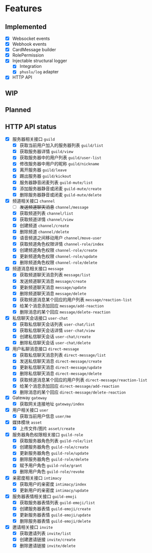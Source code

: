 # Features

## Implemented

- [x] Websocket events
- [x] Webhook events
- [x] CardMessage builder
- [x] RolePermission
- [x] Injectable structural logger
  - [x] Integration
  - [x] `phuslu/log` adapter
- [x] HTTP API

## WIP

## Planned

## HTTP API status

- [x] 服务器相关接口 `guild`
  - [x] 获取当前用户加入的服务器列表 `guild/list`
  - [x] 获取服务器详情 `guild/view`
  - [x] 获取服务器中的用户列表 `guild/user-list`
  - [x] 修改服务器中用户的昵称 `guild/nickname`
  - [x] 离开服务器 `guild/leave`
  - [x] 踢出服务器 `guild/kickout`
  - [x] 服务器静音闭麦列表 `guild-mute/list`
  - [x] 添加服务器静音或闭麦 `guild-mute/create`
  - [x] 删除服务器静音或闭麦 `guild-mute/delete`
- [x] 频道相关接口 `channel`
  - [ ] ~~发送频道聊天消息~~ `channel/message`
  - [x] 获取频道列表 `channel/list`
  - [x] 获取频道详情 `channel/view`
  - [x] 创建频道 `channel/create`
  - [x] 删除频道 `channel/delete`
  - [x] 语音频道之间移动用户 `channel/move-user`
  - [x] 获取频道角色权限详情 `channel-role/index`
  - [x] 创建频道角色权限 `channel-role/create`
  - [x] 更新频道角色权限 `channel-role/update`
  - [x] 删除频道角色权限 `channel-role/delete`
- [x] 频道消息相关接口 `message`
  - [x] 获取频道聊天消息列表 `message/list`
  - [x] 发送频道聊天消息 `message/create`
  - [x] 更新频道聊天消息 `message/update`
  - [x] 删除频道聊天消息 `message/delete`
  - [x] 获取频道消息某个回应的用户列表 `message/reaction-list`
  - [x] 给某个消息添加回应 `message/add-reaction`
  - [x] 删除消息的某个回应 `message/delete-reaction`
- [x] 私信聊天会话接口 `user-chat`
  - [x] 获取私信聊天会话列表 `user-chat/list`
  - [x] 获取私信聊天会话详情 `user-chat/view`
  - [x] 创建私信聊天会话 `user-chat/create`
  - [x] 删除私信聊天会话 `user-chat/delete`
- [x] 用户私聊消息接口 `direct-message`
  - [x] 获取私信聊天消息列表 `direct-message/list`
  - [x] 发送私信聊天消息 `direct-message/create`
  - [x] 更新私信聊天消息 `direct-message/update`
  - [x] 删除私信聊天消息 `direct-message/delete`
  - [x] 获取频道消息某个回应的用户列表 `direct-message/reaction-list`
  - [x] 给某个消息添加回应 `direct-message/add-reaction`
  - [x] 删除消息的某个回应 `direct-message/delete-reaction`
- [x] Gateway `gateway`
  - [x] 获取网关连接地址 `gateway/index`
- [x] 用户相关接口 `user`
  - [x] 获取当前用户信息 `user/me`
- [x] 媒体模块 `asset`
  - [x] 上传文件/图片 `asset/create`
- [x] 服务器角色权限相关接口 `guild-role`
  - [x] 获取服务器角色列表 `guild-role/list`
  - [x] 创建服务器角色 `guild-role/create`
  - [x] 更新服务器角色 `guild-role/update`
  - [x] 删除服务器角色 `guild-role/delete`
  - [x] 赋予用户角色 `guild-role/grant`
  - [x] 删除用户角色 `guild-role/revoke`
- [x] 亲密度相关接口 `intimacy`
  - [x] 获取用户的亲密度 `intimacy/index`
  - [x] 更新用户的亲密度 `intimacy/update`
- [x] 服务器表情相关接口 `guild-emoji`
  - [x] 获取服务器表情列表 `guild-emoji/list`
  - [x] 创建服务器表情 `guild-emoji/create`
  - [x] 更新服务器表情 `guild-emoji/update`
  - [x] 删除服务器表情 `guild-emoji/delete`
- [x] 邀请相关接口 `invite`
  - [x] 获取邀请列表 `invite/list`
  - [x] 创建邀请链接 `invite/create`
  - [x] 删除邀请链接 `invite/delete`
